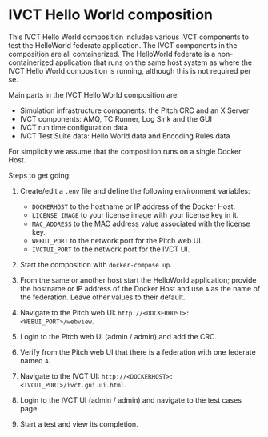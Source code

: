 # IVCT Hello World composition

This IVCT Hello World composition includes various IVCT components to test the HelloWorld federate application. The IVCT components in the composition are all containerized. The HelloWorld federate is a non-containerized application that runs on the same host system as where the IVCT Hello World composition is running, although this is not required per se.

Main parts in the IVCT Hello World composition are:

- Simulation infrastructure components: the Pitch CRC and an X Server
- IVCT components: AMQ, TC Runner, Log Sink and the GUI
- IVCT run time configuration data
- IVCT Test Suite data: Hello World data and Encoding Rules data  

For simplicity we assume that the composition runs on a single Docker Host.

Steps to get going:

1. Create/edit a `.env` file and define the following environment variables:

   - ``DOCKERHOST`` to the hostname or IP address of the Docker Host.
   - ``LICENSE_IMAGE`` to your license image with your license key in it.
   - ``MAC_ADDRESS`` to the MAC address value associated with the license key.
   - ``WEBUI_PORT`` to the network port for the Pitch web UI.
   - ``IVCTUI_PORT`` to the network port for the IVCT UI.
2. Start the composition with ``docker-compose up``.
3. From the same or another host start the HelloWorld application; provide the hostname or IP address of the Docker Host and use ``A`` as the name of the federation. Leave other values to their default.
4. Navigate to the Pitch web UI:  ``http://<DOCKERHOST>:<WEBUI_PORT>/webview``.
5. Login to the Pitch web UI (admin / admin) and add the CRC.
6. Verify from the Pitch web UI that there is a federation with one federate named ``A``.
7. Navigate to the IVCT UI: ``http://<DOCKERHOST>:<IVCUI_PORT>/ivct.gui.ui.html``.

8. Login to the IVCT UI (admin / admin) and navigate to the test cases page.
9. Start a test and view its completion.

